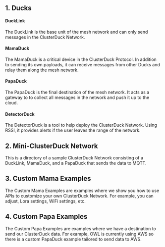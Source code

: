## 1. Ducks

#### DuckLink
The DuckLink is the base unit of the mesh network and can only send messages in the ClusterDuck Network.

#### MamaDuck
The MamaDuck is a critical device in the ClusterDuck Protocol. In addition to sending its own payloads, it can receive messages from other Ducks and relay them along the mesh network.

#### PapaDuck
The PapaDuck is the final destination of the mesh network. It acts as a gateway to to collect all messages in the network and push it up to the cloud.

#### DetectorDuck
The DetectorDuck is a tool to help deploy the ClusterDuck Network. Using RSSI, it provides alerts if the user leaves the range of the network.

## 2. Mini-ClusterDuck Network
This is a directory of a sample ClusterDuck Network consisting of a DuckLink, MamaDuck, and a PapaDuck that sends the data to MQTT.

## 3. Custom Mama Examples
The Custom Mama Examples are examples where we show you how to use APIs to customize your own ClusterDuck Network. For example, you can adjust, Lora settings, WiFi settings, etc.

## 4. Custom Papa Examples
The Custom Papa Examples are examples where we have a destination to send our ClusterDuck data. For example, OWL is currently using AWS so there is a custom PapaDuck example tailored to send data to AWS.